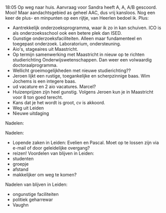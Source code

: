 18:05	Op weg naar huis. Aanvraag voor Sandra heeft A, A, A/B gescoord. Mooi! Maar aandachtsgebied as geheel AAC, dus vrij kansloos. Nog een keer de plus- en minpunten op een rijtje, van Heerlen bedoel ik.
Plus:
- Aantrekkelijk onderzoeksprogramma, waar ik zo in kan schuiven. ICO is als onderzoeksschool ook een betere plek dan ISED. 
- Gunstige onderzoeksfaciliteiten. Alleen maar fundamenteel en toegepast onderzoek. Laboratorium, ondersteuning.
- Aio's, stageaires uit Maastricht.
- Op termijn samenwerking met Maastricht in nieuw op te richten studierichting Onderwijswetenschappen. Dan weer een volwaardig doctoraalprogramma.
- Wellicht groeimogelijkheden met nieuwe studierichting??
- Jeroen lijkt een rustige, toegankelijke en scherpzinnige baas. Wim Jochems is een integere baas.
- ud vacature en 2 aio vacatures. Marcel? 
- Huizenprijzen zijn heel gunstig. Volgens Jeroen kun je in Maastricht voor 8 ton goed terecht.
- Kans dat je het wordt is groot, cv is akkoord.
- Weg uit Leiden
- Nieuwe uitdaging

Nadelen:

Nadelen:
- Lopende zaken in Leiden: Evelien en Pascal. Moet op te lossen zijn via e-mail of door geleidelijke overgang?
- reizen!
Voordelen van blijven in Leiden:
- studenten
- groepje
- afstand
- makkelijker om weg te komen?

Nadelen van blijven in Leiden:
- ongunstige faciliteiten
- politiek geharrewar
- Vaughn